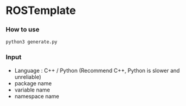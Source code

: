 # ROSTemplate


### How to use

```
python3 generate.py
```

### Input

- Language : C++ / Python (Recommend C++, Python is slower and unreliable)
- package name
- variable name
- namespace name

